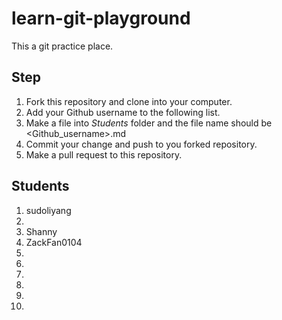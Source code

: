 # learn-git-playground
This a git practice place.

## Step
1. Fork this repository and clone into your computer.
2. Add your Github username to the following list.
3. Make a file into *Students* folder and the file name should be <Github_username>.md 
4. Commit your change and push to you forked repository.
5. Make a pull request to this repository.


## Students 
1. sudoliyang
2.
3. Shanny
4. ZackFan0104
5.
6.
7.
8.
9.
10.



